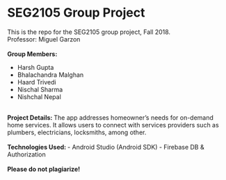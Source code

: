 # SEG2105 Group Project

This is the repo for the SEG2105 group project, Fall 2018.</br>
Professor: Miguel Garzon
</br></br>
<b>Group Members:</b></br>
 - Harsh Gupta</br>
 - Bhalachandra Malghan</br>
 - Haard Trivedi</br>
 - Nischal Sharma</br>
 - Nishchal Nepal</br>
 </br>
 <b>Project Details: </b>The app addresses homeowner’s needs for on-demand home services. It allows users to connect with services providers such as plumbers, electricians, locksmiths, among other.
 </br>
 </br>
 <b>Technologies Used: </b>
  - Android Studio (Android SDK)
  - Firebase DB & Authorization
 </br>
 </br>
<b>Please do not plagiarize!</b>
